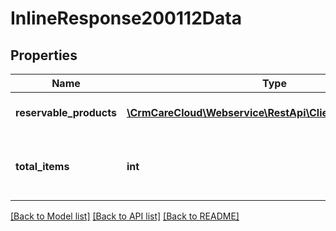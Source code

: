 # InlineResponse200112Data

## Properties
Name | Type | Description | Notes
------------ | ------------- | ------------- | -------------
**reservable_products** | [**\CrmCareCloud\Webservice\RestApi\Client\Model\Product[]**](Product.md) | List of reservable products. | [optional] 
**total_items** | **int** | The number of all found reservable products. | [optional] 

[[Back to Model list]](../../README.md#documentation-for-models) [[Back to API list]](../../README.md#documentation-for-api-endpoints) [[Back to README]](../../README.md)

